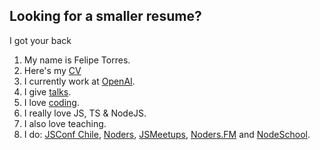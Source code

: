 ## Looking for a smaller resume?

I got your back

1. My name is Felipe Torres.
2. Here's my [CV](https://drive.google.com/file/d/1cgYCa2D1-x6jN5hOX8CaEcQP2DdwdktS/view?usp=sharing)
3. I currently work at [OpenAI](https://openai.com).
4. I give [talks](/talks).
5. I love [coding](https://www.github.com/fforres).
6. I really love JS, TS & NodeJS.
7. I also love teaching.
8. I do: [JSConf Chile](https://jsconf.cl), [Noders](https://www.noders.com/), [JSMeetups](https://www.meetup.com/es/Javascript-Chile/), [Noders.FM](https://noders.fm/) and [NodeSchool](https://nodeschool.io/).

